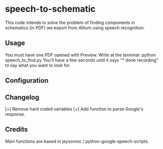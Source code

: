 speech-to-schematic
===================

This code intends to solve the problem of finding components in schematics (in PDF) we export 
from Altium using speech recognition.

Usage
-----

You must have one PDF opened with Preview. 
Write at the terminal: 
python speech_to_find.py
You'll have a few seconds until it says "* done recording" to say what you want to look for.

Configuration
-------------

Changelog
---------

[+] Remove hard coded variables
[+] Add function to parse Google's response.

Credits
-------
Main functions are based in jeysonmc / python-google-speech-scripts.